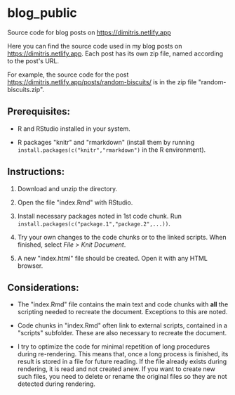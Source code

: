# blog_public
Source code for blog posts on https://dimitris.netlify.app

Here you can find the source code used in my blog posts on <https://dimitris.netlify.app>. Each post has its own zip file, named according to the post's URL.

For example, the source code for the post <https://dimitris.netlify.app/posts/random-biscuits/> is in the zip file "random-biscuits.zip".

## Prerequisites:

- R and RStudio installed in your system.

- R packages "knitr" and "rmarkdown" (install them by running `install.packages(c("knitr","rmarkdown")` in the R environment).

## Instructions:

1. Download and unzip the directory.

2. Open the file "index.Rmd" with RStudio.

3. Install necessary packages noted in 1st code chunk. Run `install.packages(c("package.1","package.2",...))`.

4. Try your own changes to the code chunks or to the linked scripts. When finished, select *File > Knit Document*.

5. A new "index.html" file should be created. Open it with any HTML browser.

## Considerations:

- The "index.Rmd" file contains the main text and code chunks with **all** the scripting needed to recreate the document. Exceptions to this are noted.

- Code chunks in "index.Rmd" often link to external scripts, contained in a "scripts" subfolder. These are also necessary to recreate the document.

- I try to optimize the code for minimal repetition of long procedures during re-rendering.
This means that, once a long process is finished, its result is stored in a file for future reading.
If the file already exists during rendering, it is read and not created anew.
If you want to create new such files, you need to delete or rename the original files so they are not detected during rendering.
